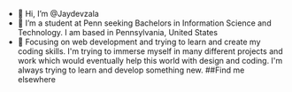- 👋 Hi, I’m @Jaydevzala
- 👀 I’m a student at Penn seeking Bachelors in Information Science and Technology. I am based in Pennsylvania, United States
- 🌱 Focusing on web development and trying to learn and create my coding skills. I'm trying to immerse myself in many different projects and work which would eventually help this world with design and coding.
      I'm always trying to learn and develop something new.
      ##Find me elsewhere
      

<!---
Jaydevzala/Jaydevzala is a ✨ special ✨ repository because its `README.md` (this file) appears on your GitHub profile.
You can click the Preview link to take a look at your changes.
--->
